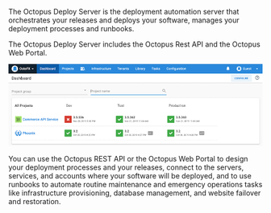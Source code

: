 The Octopus Deploy Server is the deployment automation server that orchestrates your releases and deploys your software, manages your deployment processes and runbooks.

The Octopus Deploy Server includes the Octopus Rest API and the Octopus Web Portal.

![Octopus Dashboard](/docs/shared-content/concepts/images/dashboard.png)

You can use the Octopus REST API or the Octopus Web Portal to design your deployment processes and your releases, connect to the servers, services, and accounts where your software will be deployed, and to use runbooks to automate routine maintenance and emergency operations tasks like infrastructure provisioning, database management, and website failover and restoration.
